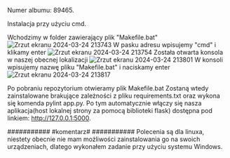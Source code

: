 Numer albumu: 89465.

Instalacja przy użyciu cmd.

Wchodzimy w folder zawierający plik "Makefile.bat"
![Zrzut ekranu 2024-03-24 213743](https://github.com/XxPOLSKAGUROMxX/cw_nauka_gita/assets/164654112/a31f0921-eedf-43d9-91e8-a811ddce7669)
W pasku adresu wpisujemy "cmd" i klikamy enter
![Zrzut ekranu 2024-03-24 213754](https://github.com/XxPOLSKAGUROMxX/cw_nauka_gita/assets/164654112/43357622-b001-4b0d-965d-56a02e0f0d1d)
Została otwarta konsola w naszej obecnej lokalizacji
![Zrzut ekranu 2024-03-24 213801](https://github.com/XxPOLSKAGUROMxX/cw_nauka_gita/assets/164654112/4fd4604b-e936-4f5f-86b4-e0840b261619)
W konsoli wpisujemy nazwę pliku "Makefile.bat" i naciskamy enter
![Zrzut ekranu 2024-03-24 213817](https://github.com/XxPOLSKAGUROMxX/cw_nauka_gita/assets/164654112/07936141-cf34-49ca-b841-5fcff307cfc8)

Po pobraniu repozytorium otwieramy plik Makefile.bat 
Zostaną wtedy zainstalowane brakujące zależności z pliku requirements.txt oraz wykona się komenda pylint app.py.
Po tym automatycznie włączy się nasza aplikacja(host lokalnej strony za pomocą biblioteki flask) dostępna pod linkiem: http://127.0.0.1:5000.

###########
#komentarz#
###########
Polecenia są dla linuxa, niestety obecnie nie mam możliwości zainstalowania go na swoich urządzeniach, dlatego wykonałem zadanie przy użyciu systemu Windows. 

